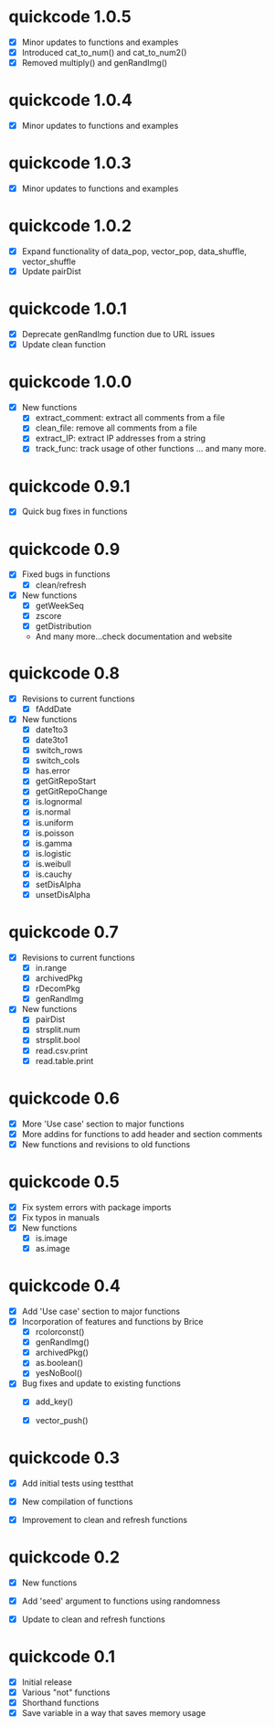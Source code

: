 # quickcode 1.0.5

- [x] Minor updates to functions and examples
- [x] Introduced cat_to_num() and cat_to_num2()
- [x] Removed multiply() and genRandImg()

# quickcode 1.0.4

- [x] Minor updates to functions and examples

# quickcode 1.0.3

- [x] Minor updates to functions and examples

# quickcode 1.0.2

- [x] Expand functionality of data_pop, vector_pop, data_shuffle, vector_shuffle
- [x] Update pairDist

# quickcode 1.0.1

- [x] Deprecate genRandImg function due to URL issues
- [x] Update clean function

# quickcode 1.0.0

- [x] New functions
    - [x] extract_comment: extract all comments from a file
    - [x] clean_file: remove all comments from a file
    - [x] extract_IP: extract IP addresses from a string
    - [x] track_func: track usage of other functions
    ... and many more.
    
# quickcode 0.9.1

- [x] Quick bug fixes in functions 

# quickcode 0.9

- [x] Fixed bugs in functions
    - [x] clean/refresh
- [x] New functions 
    - [x] getWeekSeq
    - [x] zscore
    - [x] getDistribution
    - And many more...check documentation and website

# quickcode 0.8

- [x] Revisions to current functions
    - [x] fAddDate
- [x] New functions 
    - [x] date1to3
    - [x] date3to1
    - [x] switch_rows
    - [x] switch_cols
    - [x] has.error
    - [x] getGitRepoStart
    - [x] getGitRepoChange
    - [x] is.lognormal
    - [x] is.normal
    - [x] is.uniform
    - [x] is.poisson
    - [x] is.gamma
    - [x] is.logistic
    - [x] is.weibull
    - [x] is.cauchy
    - [x] setDisAlpha
    - [x] unsetDisAlpha
    
# quickcode 0.7

- [x] Revisions to current functions
    - [x] in.range
    - [x] archivedPkg 
    - [x] rDecomPkg 
    - [x] genRandImg
- [x] New functions 
    - [x] pairDist
    - [x] strsplit.num
    - [x] strsplit.bool
    - [x] read.csv.print
    - [x] read.table.print
    
# quickcode 0.6

- [x] More 'Use case' section to major functions
- [x] More addins for functions to add header and section comments
- [x] New functions and revisions to old functions

# quickcode 0.5

- [x] Fix system errors with package imports
- [x] Fix typos in manuals
- [x] New functions
  - [x] is.image
  - [x] as.image

# quickcode 0.4

- [x] Add 'Use case' section to major functions
- [x] Incorporation of features and functions by Brice
  - [x] rcolorconst()
  - [x] genRandImg()
  - [x] archivedPkg()
  - [x] as.boolean()
  - [x] yesNoBool()
      
- [x] Bug fixes and update to existing functions
  - [x] add_key()
  - [x] vector_push()


# quickcode 0.3

- [x] Add initial tests using testthat
- [x] New compilation of functions
- [x] Improvement to clean and refresh functions


# quickcode 0.2

- [x] New functions
- [x] Add 'seed' argument to functions using randomness
- [x] Update to clean and refresh functions


# quickcode 0.1

- [x] Initial release
- [x] Various "not" functions
- [x] Shorthand functions
- [x] Save variable in a way that saves memory usage
